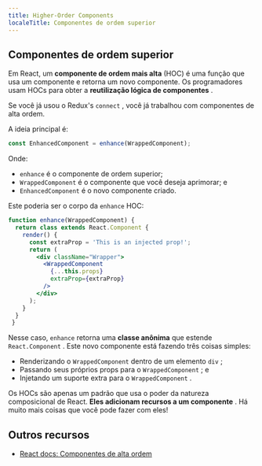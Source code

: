 ```yaml
---
title: Higher-Order Components
localeTitle: Componentes de ordem superior
---
```

## Componentes de ordem superior

Em React, um **componente de ordem mais alta** (HOC) é uma função que usa um componente e retorna um novo componente. Os programadores usam HOCs para obter a **reutilização lógica de componentes** .

Se você já usou o Redux's `connect` , você já trabalhou com componentes de alta ordem.

A ideia principal é:

```jsx
const EnhancedComponent = enhance(WrappedComponent); 
```

Onde:

*   `enhance` é o componente de ordem superior;
*   `WrappedComponent` é o componente que você deseja aprimorar; e
*   `EnhancedComponent` é o novo componente criado.

Este poderia ser o corpo da `enhance` HOC:

```jsx
function enhance(WrappedComponent) { 
  return class extends React.Component { 
    render() { 
      const extraProp = 'This is an injected prop!'; 
      return ( 
        <div className="Wrapper"> 
          <WrappedComponent 
            {...this.props} 
            extraProp={extraProp} 
          /> 
        </div> 
      ); 
    } 
  } 
 } 
```

Nesse caso, `enhance` retorna uma **classe anônima** que estende `React.Component` . Este novo componente está fazendo três coisas simples:

*   Renderizando o `WrappedComponent` dentro de um elemento `div` ;
*   Passando seus próprios props para o `WrappedComponent` ; e
*   Injetando um suporte extra para o `WrappedComponent` .

Os HOCs são apenas um padrão que usa o poder da natureza composicional de React. **Eles adicionam recursos a um componente** . Há muito mais coisas que você pode fazer com eles!

## Outros recursos

*   [React docs: Componentes de alta ordem](https://reactjs.org/docs/higher-order-components.html)